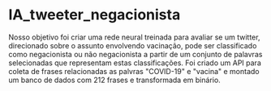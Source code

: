 # IA_tweeter_negacionista
Nosso objetivo foi criar uma rede neural treinada para avaliar se um twitter, direcionado sobre o assunto envolvendo vacinação, pode ser classificado como negacionista ou não negacionista a partir de um conjunto de palavras selecionadas que representam estas classificações.
Foi criado um API para coleta de frases relacionadas as palvras "COVID-19" e "vacina" e montado um banco de dados com 212 frases e transformada em binário.
